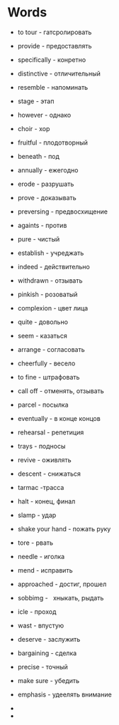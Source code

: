 # Words

- to tour - гатсролировать
- provide - предоставлять 
- specifically - конретно 

- distinctive - отличительный
- resemble - напоминать
- stage - этап

- however - однако
- choir - хор
- fruitful - плодотворный
- beneath - под
- annually - ежегодно
- erode - разрушать
- prove - доказывать
- preversing - предвосхищение
- againts - против
- pure - чистый 
- establish - учреджать 
- indeed - действительно

- withdrawn - отзывать
- pinkish - розоватый
- complexion - цвет лица
- quite - довольно 
- seem - казаться 
- arrange - согласовать 
- cheerfully - весело 
- to fine - штрафовать
- call off - отменять, отзывать 
- parcel - посылка
- eventually - в конце концов
- rehearsal - репетиция
- trays - подносы 
- revive - оживлять 
- descent - снижаться 
- tarmac -трасса 
- halt - конец, финал 
- slamp - удар
- shake your hand - пожать руку
- tore - рвать
- needle - иголка 
- mend - исправить 

- approached - достиг, прошел
- sobbimg -   хныкать, рыдать 
- icle - проход 
- wast - впустую 
- deserve - заслужить 
- bargaining - сделка
- precise - точный
- make sure - убедить
- emphasis - удеелять внимание
- 
-
